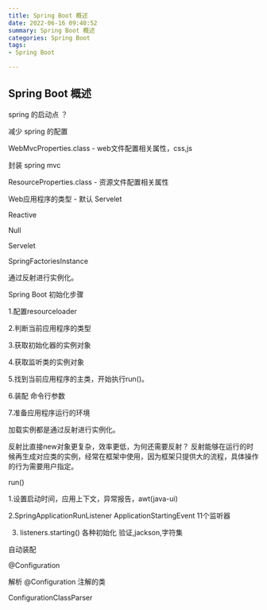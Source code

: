 ```yaml
---
title: Spring Boot 概述
date: 2022-06-16 09:40:52
summary: Spring Boot 概述
categories: Spring Boot
tags:
- Spring Boot   

---
```

## Spring Boot 概述

spring 的启动点 ？ 

减少 spring 的配置


WebMvcProperties.class - web文件配置相关属性，css,js

封装 spring mvc

ResourceProperties.class - 资源文件配置相关属性


Web应用程序的类型 - 默认 Servelet

Reactive

Null

Servelet


SpringFactoriesInstance 


通过反射进行实例化。

Spring Boot 初始化步骤

1.配置resourceloader

2.判断当前应用程序的类型

3.获取初始化器的实例对象

4.获取监听类的实例对象

5.找到当前应用程序的主类，开始执行run()。

6.装配 命令行参数

7.准备应用程序运行的环境



加载实例都是通过反射进行实例化。

反射比直接new对象更复杂，效率更低，为何还需要反射？ 反射能够在运行的时候再生成对应类的实例，经常在框架中使用，因为框架只提供大的流程，具体操作的行为需要用户指定。


run()


1.设置启动时间，应用上下文，异常报告，awt(java-ui)

2.SpringApplicationRunListener   ApplicationStartingEvent  11个监听器

3. listeners.starting()   各种初始化 验证,jackson,字符集  



自动装配



@Configuration 

解析 @Configuration  注解的类

ConfigurationClassParser  














